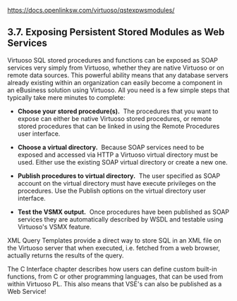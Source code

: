 https://docs.openlinksw.com/virtuoso/qstexpwsmodules/
## 3.7. Exposing Persistent Stored Modules as Web Services

Virtuoso SQL stored procedures and functions can be exposed as SOAP services very simply from Virtuoso, whether they are native Virtuoso or on remote data sources. This powerful ability means that any database servers already existing within an organization can easily become a component in an eBusiness solution using Virtuoso. All you need is a few simple steps that typically take mere minutes to complete:

- **Choose your stored procedure(s).**  The procedures that you want to expose can either be native Virtuoso stored procedures, or remote stored procedures that can be linked in using the Remote Procedures user interface.
    
- **Choose a virtual directory.**  Because SOAP services need to be exposed and accessed via HTTP a Virtuoso virtual directory must be used. Either use the existing SOAP virtual directory or create a new one.
    
- **Publish procedures to virtual directory.**  The user specified as SOAP account on the virtual directory must have execute privileges on the procedures. Use the Publish options on the virtual directory user interface.
    
- **Test the VSMX output.**  Once procedures have been published as SOAP services they are automatically described by WSDL and testable using Virtuoso's VSMX feature.
    

XML Query Templates provide a direct way to store SQL in an XML file on the Virtuoso server that when executed, i.e. fetched from a web browser, actually returns the results of the query.

The C Interface chapter describes how users can define custom built-in functions, from C or other programming languages, that can be used from within Virtuoso PL. This also means that VSE's can also be published as a Web Service!